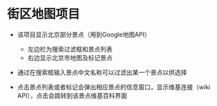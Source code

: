 # 街区地图项目

- 该项目显示北京部分景点（用到Google地图API）

  - 左边栏为搜索过滤框和景点列表
  - 右边显示北京市地图及标记景点

- 通过在搜索框输入景点中文名称可以过滤出某一个景点以供选择

- 点击景点列表或者标记会弹出相应景点的信息窗口，显示维基连接（wiki API），点击会跳转到该景点维基百科界面

  ​